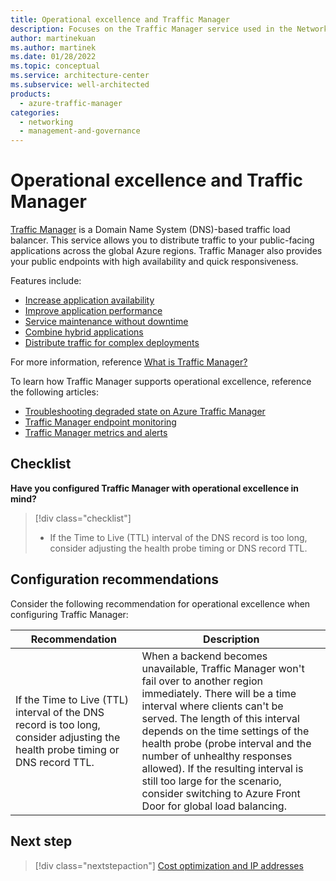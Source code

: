 ```yaml
---
title: Operational excellence and Traffic Manager
description: Focuses on the Traffic Manager service used in the Networking solution to provide best-practice and configuration recommendations related to Operational excellence.
author: martinekuan
ms.author: martinek
ms.date: 01/28/2022
ms.topic: conceptual
ms.service: architecture-center
ms.subservice: well-architected
products:
  - azure-traffic-manager
categories:
  - networking
  - management-and-governance
---
```


# Operational excellence and Traffic Manager

[Traffic Manager](/azure/traffic-manager/) is a Domain Name System (DNS)-based traffic load balancer. This service allows you to distribute traffic to your public-facing applications across the global Azure regions. Traffic Manager also provides your public endpoints with high availability and quick responsiveness.

Features include:

- [Increase application availability](/azure/traffic-manager/traffic-manager-overview#increase-application-availability)
- [Improve application performance](/azure/traffic-manager/traffic-manager-overview#improve-application-performance)
- [Service maintenance without downtime](/azure/traffic-manager/traffic-manager-overview#service-maintenance-without-downtime)
- [Combine hybrid applications](/azure/traffic-manager/traffic-manager-overview#combine-hybrid-applications)
- [Distribute traffic for complex deployments](/azure/traffic-manager/traffic-manager-overview#distribute-traffic-for-complex-deployments)

For more information, reference [What is Traffic Manager?](/azure/traffic-manager/traffic-manager-overview)

To learn how Traffic Manager supports operational excellence, reference the following articles:

- [Troubleshooting degraded state on Azure Traffic Manager](/azure/traffic-manager/traffic-manager-troubleshooting-degraded)
- [Traffic Manager endpoint monitoring](/azure/traffic-manager/traffic-manager-monitoring)
- [Traffic Manager metrics and alerts](/azure/traffic-manager/traffic-manager-metrics-alerts)

## Checklist

**Have you configured Traffic Manager with operational excellence in mind?**

> [!div class="checklist"]
> - If the Time to Live (TTL) interval of the DNS record is too long, consider adjusting the health probe timing or DNS record TTL.

## Configuration recommendations

Consider the following recommendation for operational excellence when configuring Traffic Manager:

|Recommendation|Description|
|--------------|-----------|
|If the Time to Live (TTL) interval of the DNS record is too long, consider adjusting the health probe timing or DNS record TTL.|When a backend becomes unavailable, Traffic Manager won't fail over to another region immediately. There will be a time interval where clients can't be served. The length of this interval depends on the time settings of the health probe (probe interval and the number of unhealthy responses allowed). If the resulting interval is still too large for the scenario, consider switching to Azure Front Door for global load balancing.|

## Next step

> [!div class="nextstepaction"]
> [Cost optimization and IP addresses](../ip-addresses/cost-optimization.md)
